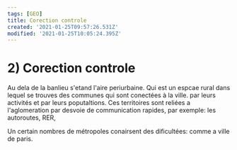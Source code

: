 ```yaml
---
tags: [GEO]
title: Corection controle
created: '2021-01-25T09:57:26.531Z'
modified: '2021-01-25T10:05:24.395Z'
---
```


# 2) Corection controle

Au dela de la banlieu s'etand l'aire periurbaine. Qui est un espcae rural dans lequel se trouves des communes qui sont conectées à la ville. par leurs activités et par leurs poputaltions. Ces territoires sont reliées a l'aglomeration par desvoie de communication rapides, par exemple: les autoroutes, RER, 

Un certain nombres de métropoles conairsent des dificultées: comme a ville de paris. 
